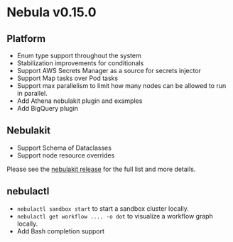 # Nebula v0.15.0

## Platform
- Enum type support throughout the system
- Stabilization improvements for conditionals
- Support AWS Secrets Manager as a source for secrets injector
- Support Map tasks over Pod tasks
- Support max parallelism to limit how many nodes can be allowed to run in parallel.
- Add Athena nebulakit plugin and examples
- Add BigQuery plugin

## Nebulakit
 - Support Schema of Dataclasses
 - Support node resource overrides

Please see the [nebulakit release](https://github.com/nebulaclouds/nebulakit/releases/tag/v0.20.0) for the full list and more details.

## nebulactl
 - `nebulactl sandbox start` to start a sandbox cluster locally.
 - `nebulactl get workflow .... -o dot` to visualize a workflow graph locally.
 - Add Bash completion support
